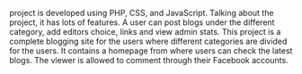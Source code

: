 project is developed using PHP, CSS, and JavaScript. Talking about the project, it has lots of features. A user can post blogs under the different category, add  editors choice, links and view admin stats. This project is a complete blogging site for the users where different categories are divided for the users. It contains a homepage from where users can check the latest blogs. The viewer is allowed to comment through their Facebook accounts.
